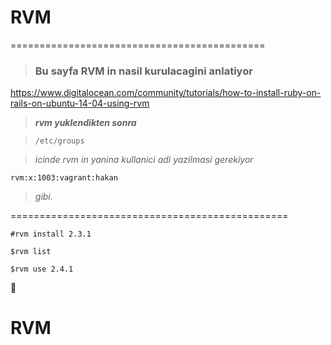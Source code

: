 # RVM 
============================================
> ### Bu sayfa RVM in nasil kurulacagini anlatiyor
https://www.digitalocean.com/community/tutorials/how-to-install-ruby-on-rails-on-ubuntu-14-04-using-rvm


> **_rvm yuklendikten sonra_** 

> `` /etc/groups `` 

>_icinde rvm in yanina kullanici adi yazilmasi gerekiyor_

`` rvm:x:1003:vagrant:hakan ``
>_gibi._

================================================


```console
#rvm install 2.3.1 

$rvm list

$rvm use 2.4.1
```



:rocket:
# RVM
